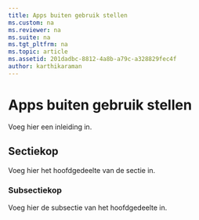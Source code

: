 ```yaml
---
title: Apps buiten gebruik stellen
ms.custom: na
ms.reviewer: na
ms.suite: na
ms.tgt_pltfrm: na
ms.topic: article
ms.assetid: 201dadbc-8812-4a8b-a79c-a328829fec4f
author: karthikaraman
---
```

# Apps buiten gebruik stellen
Voeg hier een inleiding in.

## Sectiekop
Voeg hier het hoofdgedeelte van de sectie in.

### Subsectiekop
Voeg hier de subsectie van het hoofdgedeelte in.



<!--HONumber=Apr16_HO4-->


